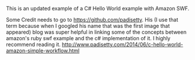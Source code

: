 This is an updated example of a C# Hello World example with Amazon SWF.

Some Credit needs to go to https://github.com/padisetty. His (I use that term because when I googled his name that was the first image that appeared) blog was super helpful in linking some of the concepts between amazon's ruby swf example and the c# implementation of it. I highly recommend reading it. 
http://www.padisetty.com/2014/06/c-hello-world-amazon-simple-workflow.html